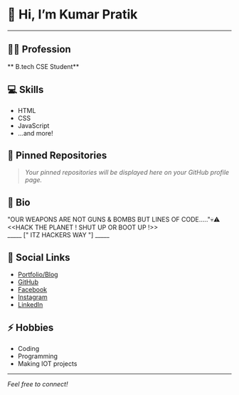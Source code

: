 # 👋 Hi, I’m Kumar Pratik
---

## 👨‍🎓 Profession
** B.tech CSE Student**

## 💻 Skills
- HTML
- CSS
- JavaScript
- ...and more!

## 📌 Pinned Repositories
> _Your pinned repositories will be displayed here on your GitHub profile page._

## 📝 Bio
"OUR WEAPONS ARE NOT GUNS & BOMBS BUT LINES OF CODE....."💀⚠️  
<<HACK THE PLANET ! SHUT UP OR BOOT UP !>>  
_____  [" ITZ  HACKERS  WAY "]  _____

## 🔗 Social Links
- [Portfolio/Blog](https://techexpert.vercel.app/)
- [GitHub](https://github.com/kumar-pratik1006)
- [Facebook](https://facebook.com/kumarpratik.01)
- [Instagram](https://instagram.com/_kumarpratik_)
- [LinkedIn](https://linkedin.com/in/--kumarpratik--)

## ⚡ Hobbies
- Coding
- Programming
- Making IOT projects

---
*Feel free to connect!*

